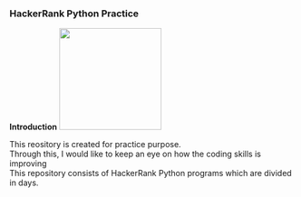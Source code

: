 ### HackerRank Python Practice
<b>Introduction</b>
<img src="https://tmpfiles.nohat.cc/6968821_preview.png" length="360" width="180">
<p>This reository is created for practice purpose.<br>Through this, I would like to keep an eye on how the coding skills is improving<br>This repository consists of HackerRank Python programs which are divided in days.</p>
